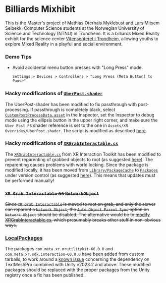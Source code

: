 # Billiards Mixhibit

This is the Master's project of Mathias Oterhals Myklebust and Lars Mitsem Selbekk,
Computer Science students at the Norwegian University of Science and Technology (NTNU) in Trondheim.
It is a billiards Mixed Reality exhibit for the science center [Vitensenteret i Trondheim](https://vitensenteret.com/),
allowing youths to explore Mixed Reality in a playful and social environment.

### Demo Tips

- Avoid accidental menu button presses with "Long Press" mode.

  `Settimgs > Devices > Controllers > "Long Press (Meta Button) to Pause"`

### Hacky modifications of [`UberPost.shader`](<Assets/XR Overrides/UberPost.shader>)
The UberPost-shader has been modified to fix passthrough with post-processing. If passthrough is completely black, select [`CustomPostProcessData.asset`](Assets/Settings/CustomPostProcessData.asset) in the Inspector, set the Inspector to debug mode using the ellipsis button in the upper right corner, and make sure the `Uber Post PS` shader reference is set to the one in `Assets/XR Overrides/UberPost.shader`. The script is modified as described [here](https://communityforums.atmeta.com/t5/Unity-VR-Development/Passthrough-and-post-processing/m-p/1131527/highlight/true#M23353).

### Hacky modifications of [`XRGrabInteractable.cs`](Packages/com.unity.xr.interaction.toolkit@2.5.2/Runtime/Interaction/Interactables/XRGrabInteractable.cs)

The [`XRGrabInteractable.cs`](Packages/com.unity.xr.interaction.toolkit@2.5.2/Runtime/Interaction/Interactables/XRGrabInteractable.cs) from XR Interaction Toolkit has been modified to prevent reparenting of grabbed objects to root (as suggested [here](https://gamedev.stackexchange.com/a/198143)). The reparenting causes problems with world locking. Since the package is modified locally, it has been moved from [`Library/PackageCache`](Library/PackageCache) to [`Packages`](Packages) under version control (as suggested [here](https://forum.unity.com/threads/how-to-locally-modify-source-code-in-a-package.1445890/#post-9064735)). This means that updates must be performed manually!

### ~~`XR Grab Interactable` as `NetworkObject`~~

~~Since `XR Grab Interactable` is moved to root on grab, and only the server can reparent a `Network Object`, the `Auto Object Parent Sync` option on `Network Object` should be disabled. The alternative would be to [modify XRGrabInteractable.cs](https://gamedev.stackexchange.com/a/198143), which presumably breaks other stuff in non-obvious ways.~~


### [LocalPackages](LocalPackages)

The packages `com.meta.xr.mrutilitykit-60.0.0` and `com.meta.xr.sdk.interaction-60.0.0` have been added from custom tarballs, to work around a [known issue](https://developer.oculus.com/downloads/package/meta-xr-mr-utility-kit-upm/#known-issues) concerning the dependency on TextMeshPro combined with Unity v2023.2 and above. These modified packages should be replaced with the proper packages from the Unity registry once a fix has been published.
